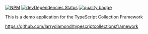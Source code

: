 [![NPM](https://nodei.co/npm/typescriptcollectionsframework.png?compact=true)](https://npmjs.org/typescriptcollectionsframework)
[![devDependencies Status](https://david-dm.org/larrydiamond/typescriptcollectionsframework-Demo-For-Angular5/dev-status.svg)](https://david-dm.org/larrydiamond/typescriptcollectionsframework-Demo-For-Angular5?type=dev)
[![quality badge](https://img.shields.io/badge/cuteness-overload-orange.svg)](http://www.emergencykitten.com/)

This is a demo application for the TypeScript Collection Framework

https://github.com/larrydiamond/typescriptcollectionsframework
